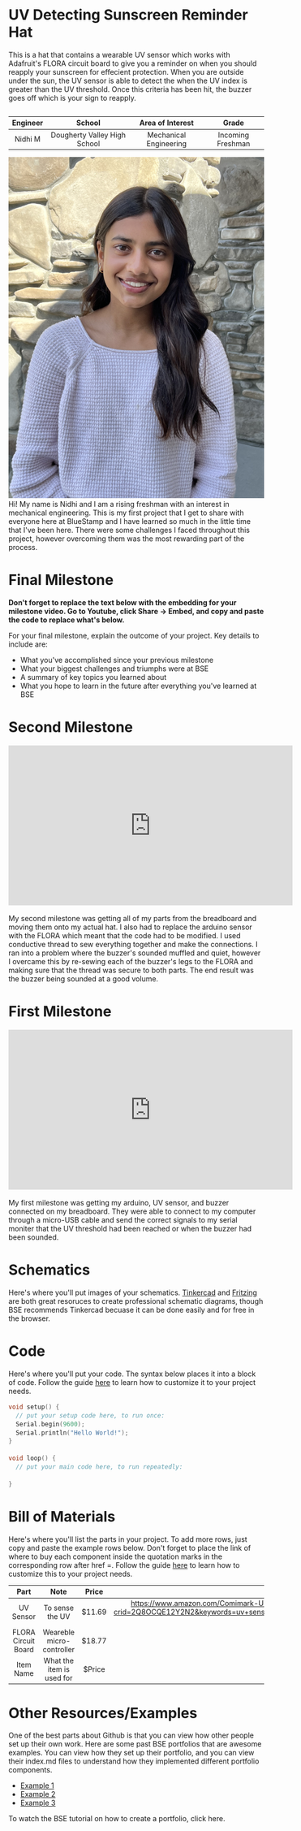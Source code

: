 # UV Detecting Sunscreen Reminder Hat
This is a hat that contains a wearable UV sensor which works with Adafruit's FLORA circuit board to give you a reminder on when you should reapply your sunscreen for effecient protection. When you are outside under the sun, the UV sensor is able to detect the when the UV index is greater than the UV threshold. Once this criteria has been hit, the buzzer goes off which is your sign to reapply.

```HTML 

```

| **Engineer** | **School** | **Area of Interest** | **Grade** |
|:--:|:--:|:--:|:--:|
| Nidhi M | Dougherty Valley High School | Mechanical Engineering | Incoming Freshman


![Headstone image](headshot.jpeg)
Hi! My name is Nidhi and I am a rising freshman with an interest in mechanical engineering. This is my first project that I get to share with everyone here at BlueStamp and I have learned so much in the little time that I've been here. There were some challenges I faced throughout this project, however overcoming them was the most rewarding part of the process. 
# Final Milestone

**Don't forget to replace the text below with the embedding for your milestone video. Go to Youtube, click Share -> Embed, and copy and paste the code to replace what's below.**


For your final milestone, explain the outcome of your project. Key details to include are:
- What you've accomplished since your previous milestone
- What your biggest challenges and triumphs were at BSE
- A summary of key topics you learned about
- What you hope to learn in the future after everything you've learned at BSE



# Second Milestone



<iframe width="560" height="315" src="https://www.youtube.com/embed/8_MRZ_VAjxc" title="YouTube video player" frameborder="0" allow="accelerometer; autoplay; clipboard-write; encrypted-media; gyroscope; picture-in-picture; web-share" allowfullscreen></iframe>



My second milestone was getting all of my parts from the breadboard and moving them onto my actual hat. I also had to replace the arduino sensor with the FLORA which meant that the code had to be modified. I used conductive thread to sew everything together and make the connections. I ran into a problem where the buzzer's sounded muffled and quiet, however I overcame this by re-sewing each of the buzzer's legs to the FLORA and making sure that the thread was secure to both parts. The end result was the buzzer being sounded at a good volume.

# First Milestone


<iframe width="560" height="315" src="https://www.youtube.com/embed/SDwStuIfWPI" title="YouTube video player" frameborder="0" allow="accelerometer; autoplay; clipboard-write; encrypted-media; gyroscope; picture-in-picture; web-share" allowfullscreen></iframe>



My first milestone was getting my arduino, UV sensor, and buzzer connected on my breadboard. They were able to connect to my computer through a micro-USB cable and send the correct signals to my serial moniter that the UV threshold had been reached or when the buzzer had been sounded.

# Schematics 
Here's where you'll put images of your schematics. [Tinkercad](https://www.tinkercad.com/blog/official-guide-to-tinkercad-circuits) and [Fritzing](https://fritzing.org/learning/) are both great resoruces to create professional schematic diagrams, though BSE recommends Tinkercad becuase it can be done easily and for free in the browser. 

# Code
Here's where you'll put your code. The syntax below places it into a block of code. Follow the guide [here]([url](https://www.markdownguide.org/extended-syntax/)) to learn how to customize it to your project needs. 

```c++
void setup() {
  // put your setup code here, to run once:
  Serial.begin(9600);
  Serial.println("Hello World!");
}

void loop() {
  // put your main code here, to run repeatedly:

}
```

# Bill of Materials
Here's where you'll list the parts in your project. To add more rows, just copy and paste the example rows below.
Don't forget to place the link of where to buy each component inside the quotation marks in the corresponding row after href =. Follow the guide [here]([url](https://www.markdownguide.org/extended-syntax/)) to learn how to customize this to your project needs. 

| **Part** | **Note** | **Price** | **Link** |
|:--:|:--:|:--:|:--:|
| UV Sensor | To sense the UV | $11.69 | https://www.amazon.com/Comimark-UVM-30A-Ultraviolet-Detection-Arduino/dp/B07V3PW4R2/ref=sr_1_1?crid=2Q8OCQE12Y2N2&keywords=uv+sensor+arduino&qid=1691435040&sprefix=UV+Sensor%2Caps%2C157&sr=8-1 |
| FLORA Circuit Board | Weareble micro-controller | $18.77 | [<a href="https://www.amazon.com/Arduino-A000066-ARDUINO-UNO-R3/dp/B008GRTSV6/"> Link </a>](https://www.amazon.com/FLORA-Wearable-electronic-platform-Arduino-compatible/dp/B00GLSRBLQ/ref=sr_1_3?crid=1B2ZS8IBDS4KB&keywords=adafruit+flora&qid=1691436546&sprefix=adafruit+FLO%2Caps%2C173&sr=8-3) |
| Item Name | What the item is used for | $Price | <a href="https://www.amazon.com/Arduino-A000066-ARDUINO-UNO-R3/dp/B008GRTSV6/"> Link </a> |

# Other Resources/Examples
One of the best parts about Github is that you can view how other people set up their own work. Here are some past BSE portfolios that are awesome examples. You can view how they set up their portfolio, and you can view their index.md files to understand how they implemented different portfolio components.
- [Example 1](https://trashytuber.github.io/YimingJiaBlueStamp/)
- [Example 2](https://sviatil0.github.io/Sviatoslav_BSE/)
- [Example 3](https://arneshkumar.github.io/arneshbluestamp/)

To watch the BSE tutorial on how to create a portfolio, click here.
